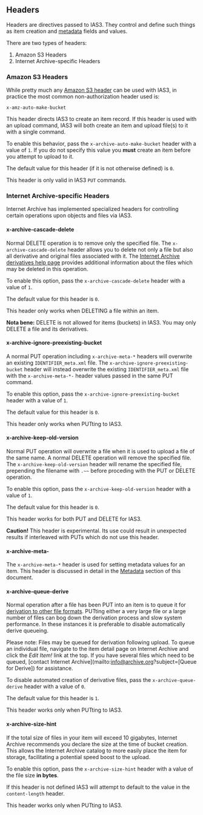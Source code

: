 ## Headers

Headers are directives passed to IAS3. They control and define such things as item creation and [metadata](./metadata.md) fields and values.

There are two types of headers:

1. Amazon S3 Headers
1. Internet Archive-specific Headers

### Amazon S3 Headers

While pretty much any [Amazon S3 header](http://docs.aws.amazon.com/AmazonS3/latest/API/RESTCommonRequestHeaders.html) can be used with IAS3, in practice the most common non-authorization header used is:

    x-amz-auto-make-bucket

This header directs IAS3 to create an item record. If this header is used with an upload command, IAS3 will both create an item and upload file(s) to it with a single command.

To enable this behavior, pass the `x-archive-auto-make-bucket` header with a value of `1`. If you do not specify this value you **must** create an item before you attempt to upload to it. 

The default value for this header (if it is not otherwise defined) is `0`. 

This header is only valid in IAS3 `PUT` commands.

### Internet Archive-specific Headers

Internet Archive has implemented specialized headers for controlling certain operations upon objects and files via IAS3.

#### x-archive-cascade-delete

Normal DELETE operation is to remove only the specified file. The `x-archive-cascade-delete` header allows you to delete not only a file but also all derivative and original files associated with it. The [Internet Archive derivatives help page](http://www.archive.org/help/derivatives.php) provides additional information about the files which may be deleted in this operation.

To enable this option, pass the `x-archive-cascade-delete` header with a value of `1`. 

The default value for this header is `0`.

This header only works when DELETING a file within an item. 

**Nota bene:** DELETE is not allowed for items (buckets) in IAS3. You may only DELETE a file and its derivatives.

#### x-archive-ignore-preexisting-bucket

A normal PUT operation including `x-archive-meta-*` headers will overwrite an existing `IDENTIFIER_meta.xml` file. The `x-archive-ignore-preexisting-bucket` header will instead overwrite the existing `IDENTIFIER_meta.xml` file with the `x-archive-meta-*-` header values passed in the same PUT command.

To enable this option, pass the `x-archive-ignore-preexisting-bucket` header with a value of `1`. 

The default value for this header is `0`.

This header only works when PUTting to IAS3.

#### x-archive-keep-old-version

Normal PUT operation will overwrite a file when it is used to upload a file of the same name. A normal DELETE operation will remove the specified file. The `x-archive-keep-old-version` header will rename the specified file, prepending the filename with `.~~` before proceding with the PUT or DELETE operation.

To enable this option, pass the `x-archive-keep-old-version` header with a value of `1`. 

The default value for this header is `0`.

This header works for both PUT and DELETE for IAS3.

**Caution!** This header is experimental. Its use could result in unexpected results if interleaved with PUTs which do not use this header.

#### x-archive-meta-

The `x-archive-meta-*` header is used for setting metadata values for an item. This header is discussed in detail in the [Metadata](./metadata.md) section of this document.

#### x-archive-queue-derive

Normal operation after a file has been PUT into an item is to queue it for [derivation to other file formats](http://www.archive.org/help/derivatives.php). PUTting either a very large file or a large number of files can bog down the derivation process and slow system performance. In these instances it is preferable to disable automatically derive queueing.

Please note: Files may be queued for derivation following upload. To queue an individual file, navigate to the item detail page on Internet Archive and click the _Edit Item!_ link at the top. If you have several files which need to be queued, [contact Internet Archive](mailto:info@archive.org?subject=[Queue for Derive]) for assistance.

To disable automated creation of derivative files, pass the `x-archive-queue-derive` header with a value of `0`. 

The default value for this header is `1`.

This header works only when PUTting to IAS3.

#### x-archive-size-hint

If the total size of files in your item will exceed 10 gigabytes, Internet Archive recommends you declare the size at the time of bucket creation. This allows the Internet Archive catalog to more easily place the item for storage, facilitating a potential speed boost to the upload.

To enable this option, pass the `x-archive-size-hint` header with a value of the file size **in bytes**.

If this header is not defined IAS3 will attempt to default to the value in the `content-length` header.

This header works only when PUTting to IAS3.

